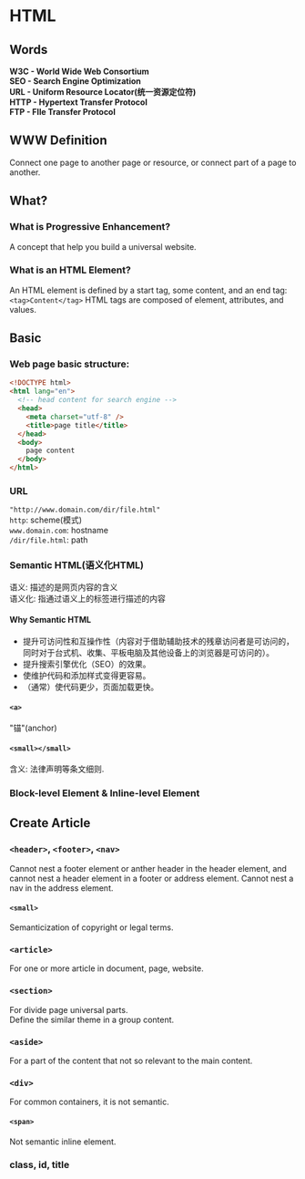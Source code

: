 # HTML

## Words
__W3C - World Wide Web Consortium__  
__SEO - Search Engine Optimization__  
__URL - Uniform Resource Locator(统一资源定位符)__  
__HTTP - Hypertext Transfer Protocol__  
__FTP - FIle Transfer Protocol__  

## WWW Definition
Connect one page to another page or resource, or connect part of a page to another.

## What?

### What is Progressive Enhancement?
A concept that help you build a universal website.

### What is an HTML Element?
An HTML element is defined by a start tag, some content, and an end tag:  
`<tag>Content</tag>`
HTML tags are composed of element, attributes, and values.

## Basic
### Web page basic structure:
```html
<!DOCTYPE html>
<html lang="en">
  <!-- head content for search engine -->
  <head>
    <meta charset="utf-8" />
    <title>page title</title>
  </head>
  <body>
    page content
  </body>
</html>
```

### URL
`"http://www.domain.com/dir/file.html"`  
`http`: scheme(模式)  
`www.domain.com`: hostname  
`/dir/file.html`: path

### Semantic HTML(语义化HTML)
语义: 描述的是网页内容的含义  
语义化: 指通过语义上的标签进行描述的内容

#### Why Semantic HTML
* 提升可访问性和互操作性（内容对于借助辅助技术的残章访问者是可访问的，同时对于台式机、收集、平板电脑及其他设备上的浏览器是可访问的）。
* 提升搜索引擎优化（SEO）的效果。
* 使维护代码和添加样式变得更容易。
* （通常）使代码更少，页面加载更快。

#### `<a>`
"锚"(anchor)

#### `<small></small>`
含义: 法律声明等条文细则.

### Block-level Element & Inline-level Element

## Create Article

### `<header>`, `<footer>`, `<nav>`
Cannot nest a footer element or anther header in the header element, and cannot nest a header element in a footer or address element.
Cannot nest a nav in the address element.
#### `<small>`
Semanticization of copyright or legal terms.

### `<article>`
For one or more article in document, page, website.

### `<section>`
For divide page universal parts.  
Define the similar theme in a group content.

### `<aside>`
For a part of the content that not so relevant to the main content.

### `<div>`
For common containers, it is not semantic.

#### `<span>`
Not semantic inline element.

### class, id, title

